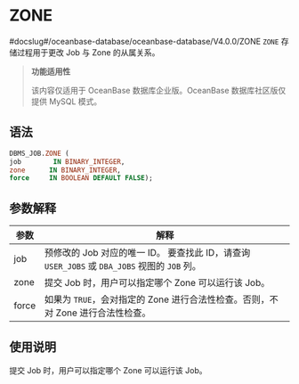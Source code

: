 ZONE 
=========================
#docslug#/oceanbase-database/oceanbase-database/V4.0.0/ZONE
`ZONE` 存储过程用于更改 Job 与 Zone 的从属关系。

>**功能适用性**
>
>该内容仅适用于 OceanBase 数据库企业版。OceanBase 数据库社区版仅提供 MySQL 模式。

语法 
-----------------------

```sql
DBMS_JOB.ZONE ( 
job        IN BINARY_INTEGER,
zone      IN BINARY_INTEGER,
force     IN BOOLEAN DEFAULT FALSE);
```



参数解释 
-------------------------



|  参数   |                                          解释                                          |
|-------|--------------------------------------------------------------------------------------|
| job   | 预修改的 Job 对应的唯一 ID。 要查找此 ID，请查询 `USER_JOBS` 或 `DBA_JOBS` 视图的 `JOB` 列。 |
| zone  | 提交 Job 时，用户可以指定哪个 Zone 可以运行该 Job。                                                    |
| force | 如果为 `TRUE`，会对指定的 Zone 进行合法性检查。否则，不对 Zone 进行合法性检查。                                    |



使用说明 
-------------------------

提交 Job 时，用户可以指定哪个 Zone 可以运行该 Job。
